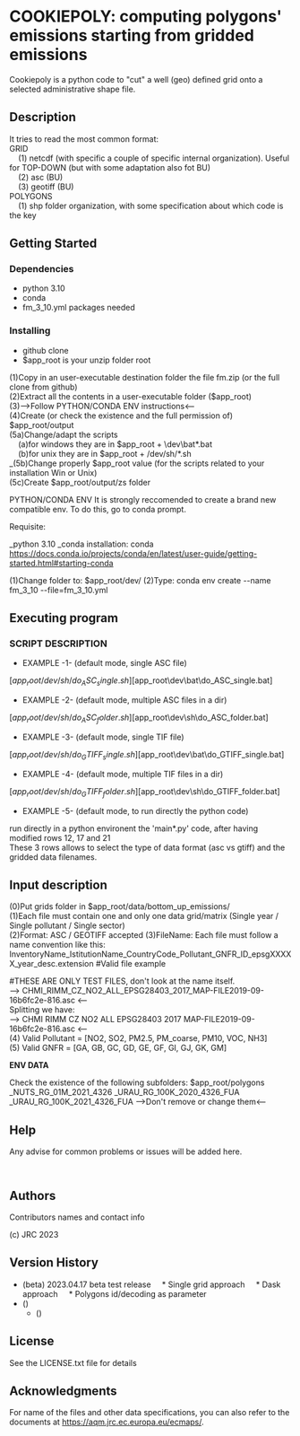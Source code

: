 # COOKIEPOLY: computing polygons' emissions starting from gridded emissions

Cookiepoly is a python code to "cut" a well (geo) defined grid onto a selected administrative shape file.

## Description

It tries to read the most common format: <br>
GRID <br>
&nbsp;&nbsp;&nbsp;&nbsp;(1) netcdf (with specific a couple of specific internal organization). Useful for TOP-DOWN (but with some adaptation also fot BU) <br>
&nbsp;&nbsp;&nbsp;&nbsp;(2) asc (BU) <br>
&nbsp;&nbsp;&nbsp;&nbsp;(3) geotiff (BU) <br>
POLYGONS <br>
&nbsp;&nbsp;&nbsp;&nbsp;(1) shp folder organization, with some specification about which code is the key <br>


## Getting Started

### Dependencies

* python 3.10
* conda
* fm_3_10.yml packages needed

### Installing

* github clone
* $app_root is your unzip folder root

(1)Copy in an user-executable destination folder the file fm.zip (or the full clone from github) <br>
(2)Extract all the contents in a user-executable folder ($app_root) <br>
(3)-->Follow PYTHON/CONDA ENV instructions<-- <br>
(4)Create (or check the existence and the full permission of) $app_root/output <br>
(5a)Change/adapt the scripts <br>
&nbsp;&nbsp;&nbsp;&nbsp;(a)for windows they are in $app_root + \dev\bat\*.bat <br>
&nbsp;&nbsp;&nbsp;&nbsp;(b)for unix they are in $app_root + /dev/sh/*.sh <br>
_(5b)Change properly $app_root value (for the scripts related to your installation Win or Unix) <br>
(5c)Create $app_root/output/zs folder <br>


PYTHON/CONDA ENV
It is strongly reccomended to create a brand new compatible env. To do this, go to conda prompt.

Requisite:

_python 3.10
_conda installation: conda https://docs.conda.io/projects/conda/en/latest/user-guide/getting-started.html#starting-conda

(1)Change folder to: $app_root/dev/
(2)Type: conda env create --name fm_3_10 --file=fm_3_10.yml

## Executing program

### SCRIPT DESCRIPTION

* EXAMPLE -1- (default mode, single ASC file)

[$app_root/dev/sh/do_ASC_single.sh]
[$app_root\dev\bat\do_ASC_single.bat]

* EXAMPLE -2- (default mode, multiple ASC files in a dir)

[$app_root/dev/sh/do_ASC_folder.sh]
[$app_root\dev\sh\do_ASC_folder.bat]

* EXAMPLE -3- (default mode, single TIF file)

[$app_root/dev/sh/do_GTIFF_single.sh]
[$app_root\dev\bat\do_GTIFF_single.bat]

* EXAMPLE -4- (default mode, multiple TIF files in a dir)

[$app_root/dev/sh/do_GTIFF_folder.sh]
[$app_root\dev\sh\do_GTIFF_folder.bat]

* EXAMPLE -5- (default mode, to run directly the python code)

run directly in a python environent the 'main*.py' code, after having modified rows 12, 17 and 21  <br>
These 3 rows allows to select the type of data format (asc vs gtiff) and the gridded data filenames.  <br>

## Input description

(0)Put grids folder in $app_root/data/bottom_up_emissions/  <br>
(1)Each file must contain one and only one data grid/matrix (Single year / Single pollutant / Single sector)  <br>
(2)Format: ASC / GEOTIFF accepted
(3)FileName: Each file must follow  a name convention like this:
InventoryName_IstitutionName_CountryCode_Pollutant_GNFR_ID_epsgXXXXX_year_desc.extension
#Valid file example

#THESE ARE ONLY TEST FILES, don't look at the name itself. <br>
--> CHMI_RIMM_CZ_NO2_ALL_EPSG28403_2017_MAP-FILE2019-09-16b6fc2e-816.asc <-- <br>
Splitting we have: <br>
--> CHMI RIMM CZ NO2 ALL EPSG28403 2017 MAP-FILE2019-09-16b6fc2e-816.asc <-- <br>
(4) Valid Pollutant = [NO2, SO2, PM2.5, PM_coarse, PM10, VOC, NH3] <br>
(5) Valid GNFR = [GA, GB, GC, GD, GE, GF, GI, GJ, GK, GM] <br>

**ENV DATA**

Check the existence of the following subfolders:
$app_root/polygons
_NUTS_RG_01M_2021_4326
_URAU_RG_100K_2020_4326_FUA
_URAU_RG_100K_2021_4326_FUA
-->Don't remove or change them<--


## Help


Any advise for common problems or issues will be added here.
```
   
```

## Authors

Contributors names and contact info

(c) JRC 2023

## Version History

* (beta) 2023.04.17 beta test release
&nbsp;&nbsp;&nbsp;&nbsp;* Single grid approach
&nbsp;&nbsp;&nbsp;&nbsp;* Dask approach
&nbsp;&nbsp;&nbsp;&nbsp;* Polygons id/decoding as parameter
* ()
    * ()

## License

See the LICENSE.txt file for details

## Acknowledgments

For name of the files and other data specifications, you can also refer to the documents at https://aqm.jrc.ec.europa.eu/ecmaps/.
